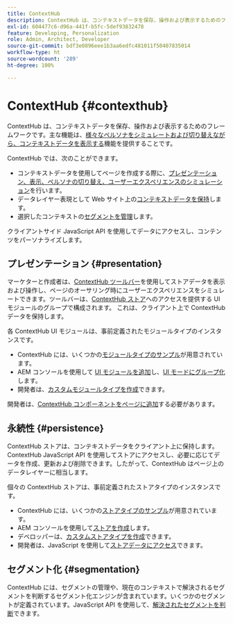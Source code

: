 ```yaml
---
title: ContextHub
description: ContextHub は、コンテキストデータを保存、操作および表示するためのフレームワークです。
exl-id: 604477c6-d96a-441f-b5fc-5def93832478
feature: Developing, Personalization
role: Admin, Architect, Developer
source-git-commit: bdf3e0896eee1b3aa6edfc481011f50407835014
workflow-type: ht
source-wordcount: '289'
ht-degree: 100%

---
```


# ContextHub {#contexthub}

ContextHub は、コンテキストデータを保存、操作および表示するためのフレームワークです。主な機能は、[様々なペルソナをシミュレートおよび切り替えながら、コンテキストデータを表示する](/help/sites-cloud/authoring/personalization/contexthub.md)機能を提供することです。

ContextHub では、次のことができます。

* コンテキストデータを使用してページを作成する際に、[プレゼンテーション、表示、ペルソナの切り替え、ユーザーエクスペリエンスのシミュレーション](#presentation)を行います。
* データレイヤー表現として Web サイト上の[コンテキストデータを保持](#persistence)します。
* 選択したコンテキストの[セグメントを管理](#segmentation)します。

クライアントサイド JavaScript API を使用してデータにアクセスし、コンテンツをパーソナライズします。

## プレゼンテーション {#presentation}

マーケターと作成者は、[ContextHub ツールバー](/help/sites-cloud/authoring/personalization/contexthub.md)を使用してストアデータを表示および操作し、ページのオーサリング時にユーザーエクスペリエンスをシミュレートできます。ツールバーは、[ContextHub ストア](#persistence)へのアクセスを提供する UI モジュールのグループで構成されます。 これは、クライアント上で ContextHub データを保持します。

各 ContextHub UI モジュールは、事前定義されたモジュールタイプのインスタンスです。

* ContextHub には、いくつかの[モジュールタイプのサンプル](sample-modules.md)が用意されています。
* AEM コンソールを使用して [UI モジュールを追加](configuring-contexthub.md#adding-a-ui-module)し、[UI モードにグループ化](configuring-contexthub.md#adding-a-ui-mode)します。
* 開発者は、[カスタムモジュールタイプを作成](extending-contexthub.md#creating-contexthub-ui-module-types)できます。

開発者は、[ContextHub コンポーネントをページに追加](configuring-contexthub.md)する必要があります。

## 永続性 {#persistence}

ContextHub ストアは、コンテキストデータをクライアント上に保持します。ContextHub JavaScript API を使用してストアにアクセスし、必要に応じてデータを作成、更新および削除できます。したがって、ContextHub はページ上のデータレイヤーに相当します。

個々の ContextHub ストアは、事前定義されたストアタイプのインスタンスです。

* ContextHub には、いくつかの[ストアタイプのサンプル](sample-stores.md)が用意されています。
* AEM コンソールを使用して[ストアを作成](configuring-contexthub.md#creating-a-contexthub-store)します。
* デベロッパーは、[カスタムストアタイプを作成](extending-contexthub.md#creating-custom-store-candidates)できます。
* 開発者は、JavaScript を使用して[ストアデータにアクセス](adding-contexthub.md#interacting-with-contexthub-stores)できます。

## セグメント化 {#segmentation}

ContextHub には、セグメントの管理や、現在のコンテキストで解決されるセグメントを判断するセグメント化エンジンが含まれています。いくつかのセグメントが定義されています。JavaScript API を使用して、[解決されたセグメントを判断](adding-contexthub.md#determining-resolved-contexthub-segments)できます。

